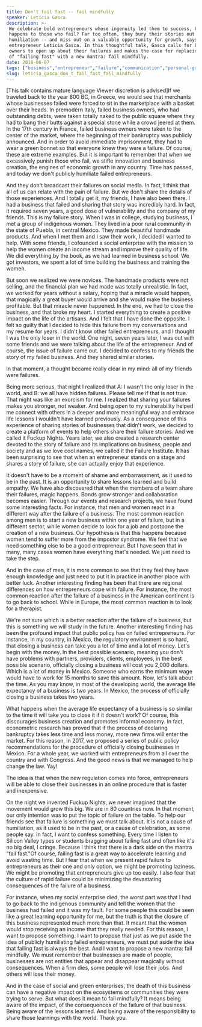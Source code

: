 ```yaml
---
title: Don't fail fast -- fail mindfully
speaker: Leticia Gasca
description: >-
 We celebrate bold entrepreneurs whose ingenuity led them to success, but what
 happens to those who fail? Far too often, they bury their stories out of shame or
 humiliation -- and miss out on a valuable opportunity for growth, says author and
 entrepreneur Leticia Gasca. In this thoughtful talk, Gasca calls for business
 owners to open up about their failures and makes the case for replacing the idea
 of "failing fast" with a new mantra: fail mindfully.
date: 2018-06-07
tags: ["business","entrepreneur","failure","communication","personal-growth"]
slug: leticia_gasca_don_t_fail_fast_fail_mindfully
---
```


[This talk contains mature language Viewer discretion is advised]If we traveled back to
the year 800 BC, in Greece, we would see that merchants whose businesses failed were
forced to sit in the marketplace with a basket over their heads. In premodern Italy,
failed business owners, who had outstanding debts, were taken totally naked to the public
square where they had to bang their butts against a special stone while a crowd jeered at
them. In the 17th century in France, failed business owners were taken to the center of
the market, where the beginning of their bankruptcy was publicly announced. And in order
to avoid immediate imprisonment, they had to wear a green bonnet so that everyone knew
they were a failure. Of course, these are extreme examples. But it is important to
remember that when we excessively punish those who fail, we stifle innovation and business
creation, the engines of economic growth in any country. Time has passed, and today we
don't publicly humiliate failed entrepreneurs.

And they don't broadcast their failures on social media. In fact, I think that all of us
can relate with the pain of failure. But we don't share the details of those experiences.
And I totally get it, my friends, I have also been there. I had a business that failed and
sharing that story was incredibly hard. In fact, it required seven years, a good dose of
vulnerability and the company of my friends. This is my failure story. When I was in
college, studying business, I met a group of indigenous women. They lived in a poor rural
community in the state of Puebla, in central Mexico. They made beautiful handmade
products. And when I met them and I saw their work, I decided I wanted to help. With some
friends, I cofounded a social enterprise with the mission to help the women create an
income stream and improve their quality of life. We did everything by the book, as we had
learned in business school. We got investors, we spent a lot of time building the business
and training the women.

But soon we realized we were novices. The handmade products were not selling, and the
financial plan we had made was totally unrealistic. In fact, we worked for years without a
salary, hoping that a miracle would happen, that magically a great buyer would arrive and
she would make the business profitable. But that miracle never happened. In the end, we had
to close the business, and that broke my heart. I started everything to create a positive
impact on the life of the artisans. And I felt that I have done the opposite. I felt so
guilty that I decided to hide this failure from my conversations and my resume for years.
I didn't know other failed entrepreneurs, and I thought I was the only loser in the
world. One night, seven years later, I was out with some friends and we were talking about
the life of the entrepreneur. And of course, the issue of failure came out. I decided to
confess to my friends the story of my failed business. And they shared similar
stories.

In that moment, a thought became really clear in my mind: all of my friends were
failures.

Being more serious, that night I realized that A: I wasn't the only loser in the world,
and B: we all have hidden failures. Please tell me if that is not true. That night was
like an exorcism for me. I realized that sharing your failures makes you stronger, not
weaker. And being open to my vulnerability helped me connect with others in a deeper and
more meaningful way and embrace life lessons I wouldn't have learned previously. As a
consequence of this experience of sharing stories of businesses that didn't work, we
decided to create a platform of events to help others share their failure stories. And we
called it Fuckup Nights. Years later, we also created a research center devoted to the
story of failure and its implications on business, people and society and as we love cool
names, we called it the Failure Institute. It has been surprising to see that when an
entrepreneur stands on a stage and shares a story of failure, she can actually enjoy that
experience.

It doesn't have to be a moment of shame and embarrassment, as it used to be in the past.
It is an opportunity to share lessons learned and build empathy. We have also discovered
that when the members of a team share their failures, magic happens. Bonds grow stronger
and collaboration becomes easier. Through our events and research projects, we have found
some interesting facts. For instance, that men and women react in a different way after
the failure of a business. The most common reaction among men is to start a new business
within one year of failure, but in a different sector, while women decide to look for a
job and postpone the creation of a new business. Our hypothesis is that this happens
because women tend to suffer more from the impostor syndrome. We feel that we need
something else to be a good entrepreneur. But I have seen that in many, many cases women
have everything that's needed. We just need to take the step.

And in the case of men, it is more common to see that they feel they have enough knowledge
and just need to put it in practice in another place with better luck. Another interesting
finding has been that there are regional differences on how entrepreneurs cope with
failure. For instance, the most common reaction after the failure of a business in the
American continent is to go back to school. While in Europe, the most common reaction is
to look for a therapist.

We're not sure which is a better reaction after the failure of a business, but this is
something we will study in the future. Another interesting finding has been the profound
impact that public policy has on failed entrepreneurs. For instance, in my country, in
Mexico, the regulatory environment is so hard, that closing a business can take you a lot
of time and a lot of money. Let's begin with the money. In the best possible scenario,
meaning you don't have problems with partners, providers, clients, employees, in the best
possible scenario, officially closing a business will cost you 2,000 dollars. Which is a
lot of money in Mexico. Someone who earns the minimum wage would have to work for 15
months to save this amount. Now, let's talk about the time. As you may know, in most of
the developing world, the average life expectancy of a business is two years. In Mexico,
the process of officially closing a business takes two years.

What happens when the average life expectancy of a business is so similar to the time it
will take you to close it if it doesn't work? Of course, this discourages business
creation and promotes informal economy. In fact, econometric research has proved that if
the process of declaring bankruptcy takes less time and less money, more new firms will
enter the market. For this reason, in 2017, we proposed a series of public policy
recommendations for the procedure of officially closing businesses in Mexico. For a whole
year, we worked with entrepreneurs from all over the country and with Congress. And the
good news is that we managed to help change the law. Yay!

The idea is that when the new regulation comes into force, entrepreneurs will be able to
close their businesses in an online procedure that is faster and inexpensive.

On the night we invented Fuckup Nights, we never imagined that the movement would grow
this big. We are in 80 countries now. In that moment, our only intention was to put the
topic of failure on the table. To help our friends see that failure is something we must
talk about. It is not a cause of humiliation, as it used to be in the past, or a cause of
celebration, as some people say. In fact, I want to confess something. Every time I listen
to Silicon Valley types or students bragging about failing fast and often like it's no big
deal, I cringe. Because I think that there is a dark side on the mantra "fail fast."Of
course, failing fast is a great way to accelerate learning and avoid wasting time. But I
fear that when we present rapid failure to entrepreneurs as their one and only option, we
might be promoting laziness. We might be promoting that entrepreneurs give up too easily.
I also fear that the culture of rapid failure could be minimizing the devastating
consequences of the failure of a business.

For instance, when my social enterprise died, the worst part was that I had to go back to
the indigenous community and tell the women that the business had failed and it was my
fault. For some people this could be seen like a great learning opportunity for me, but
the truth is that the closure of this business represented much more than that. It meant
that the women would stop receiving an income that they really needed. For this reason, I
want to propose something. I want to propose that just as we put aside the idea of
publicly humiliating failed entrepreneurs, we must put aside the idea that failing fast is
always the best. And I want to propose a new mantra: fail mindfully. We must remember that
businesses are made of people, businesses are not entities that appear and disappear
magically without consequences. When a firm dies, some people will lose their jobs. And
others will lose their money.

And in the case of social and green enterprises, the death of this business can have a
negative impact on the ecosystems or communities they were trying to serve. But what does
it mean to fail mindfully? It means being aware of the impact, of the consequences of the
failure of that business. Being aware of the lessons learned. And being aware of the
responsibility to share those learnings with the world. Thank you.

<!--
ad_duration=3.33
comment_count=27
event="TED Salon Brightline Initiative"
external_start_time=0
has_talk_citation=0
intro_duration=11.82
is_subtitle_required="False"
is_talk_featured="True"
language="en"
language_swap="False"
native_language="en"
number_of_related_talks=6
number_of_speakers=1
number_of_subtitled_videos=21
number_of_tags=5
number_of_talk_download_languages=21
number_of_talk_more_resources=1
number_of_talk_recommendations=0
number_of_talks_take_actions=0
post_ad_duration=0.83
published_timestamp="2018-08-23 14:57:54"
recording_date="2018-06-07"
speaker_description="Author, entrepreneur"
speaker_is_published=1
speaker_name="Leticia Gasca"
talk_name="Don't fail fast -- fail mindfully"
talks_tags=["business","entrepreneur","failure","communication","personal-growth"]
talks_take_action=[]
url_audio="https://download.ted.com/talks/LeticiaGasca_2018S.mp3?apikey=acme-roadrunner"
url_photo_speaker="https://pe.tedcdn.com/images/ted/a3776158d133909727f638e7c84d4052148f7d9b_254x191.jpg"
url_photo_talk="https://s3.amazonaws.com/talkstar-photos/uploads/45df11cf-9c78-4c01-a982-53499ea15fce/LeticiaGasca_2018S-embed.jpg"
url_webpage="https://www.ted.com/talks/leticia_gasca_don_t_fail_fast_fail_mindfully"
video_type_name="TED Salon Talk (partner)"
-->